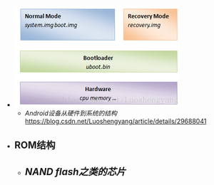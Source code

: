 - ![image.png](../assets/image_1693538516024_0.png)
	- *Android设备从硬件到系统的结构*    https://blog.csdn.net/Luoshengyang/article/details/29688041
- ## ROM结构
	- *NAND flash之类的芯片*
		-